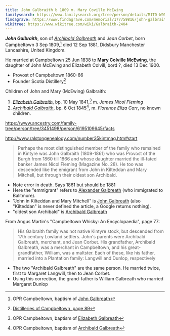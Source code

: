 ```yaml
---
title: John Galbraith b 1809 m. Mary Coville McEwing
familysearch: https://www.familysearch.org/tree/person/details/M1TD-W9M
findagrave: https://www.findagrave.com/memorial/177759816/john-galbraith
wikitree: https://www.wikitree.com/wiki/Galbraith-2404
---
```

***John Galbraith***, son of *[Archibald Galbreath](galbreath-archibald-1760.md)* and *Jean Corbet*, born Campbeltown 3 Sep 1809,[^birth] died 12 Sep 1881, Didsbury Manchester Lancashire, United Kingdom. 

He married at Campbeltown 25 Jun 1838 to **Mary Colville McEwing**, the daughter of John McEwing and Elizabeth Colvill, bord ?, died 13 Dec 1900.

- Provost of Campbeltown 1860-66
- Founder Scotia Distillery[^scotia1]

Children of John and Mary (McEwing) Galbraith:

1. *[Elizabeth Galbraith](galbraith-elizabeth-1841.md)*, bp. 10 May 1841,[^birth-elizabeth] m. *James Nicol Fleming* 
2. *[Archibald Galbraith](galbreath-archibald-1845-carr.md)*, bp. 6 Oct 1845[^birth-archibald], m. *Florence Eliza Carr*, no known children.

https://www.ancestry.com/family-tree/person/tree/3451498/person/6195109645/facts

http://www.ralstongenealogy.com/number35kintmag.htm#start

> Perhaps the most distinguished member of the family who remained 
> in Kintyre was John Galbraith (1809-1861) who was Provost of
> the Burgh from 1860 till 1866 and whose daughter married the 
> ill-fated banker James Nicol Fleming (Magazine No. 28).
> He too was descended like the emigrant from John in Kilteddan 
> and Mary Mitchell, but through their oldest son Archibald. 

- Note error in death.  Says 1861 but should be 1881
- Here the "emmigrant" refers to [Alexander Galbreath](galbreath-alexander-1753.md) (who immigrated to Balitmore).
- "John in Kilteddan and Mary Mitchell" is [John Galbreath](galbreath-john-1680.md) (also "Kilteddan" is never defined the article, a Google returns nothing).
- "oldest son Archibald" is [Archibald Galbreath](galbreath-archibald-1708.md)

From Angus Martin's "Campbeltown Whisky: An Encyclopaedia", page 77:

> His Galbraith family was not native Kintyre stock,
> but descended from  17th century Lowland settlers. John's
> parents were Archibald Galbreath, merchant, and Jean
> Corbet. His grandfather, Archibald Galbreath, was a 
> merchant in Campbeltown, and his great-grandfather,
> William, was a maltster. Each of these, like his father,
> married into a Plantation family: Langwill and Dunlop,
> respectively

- The two "Archibald Galbreath" are the same person.  He married twice, first to Margaret Langwill, then to Jean Corbet.
- Using this correction, the grand-father is William Galbreath who married Margaret Dunlop

[^birth]: OPR Campbeltown, baptism of [John Galbreath](/sources/opr-campbeltown-births.md#1809-09-05-john-galbreath)

[^scotia1]: [Distilleries of Campbeltown, page 89](/sources/distilleries-of-campbeltown.md#page-89)

[^birth-elizabeth]: OPR Campbeltown, baptism of [Elizabeth Galbreath](/sources/opr-campbeltown-births.md#1841-05-10-elizabeth-galbreath)

[^birth-archibald]: OPR Campbeltown, baptism of [Archibald Galbreath](/sources/opr-campbeltown-births.md#1845-10-06-archibald-galbreath)

